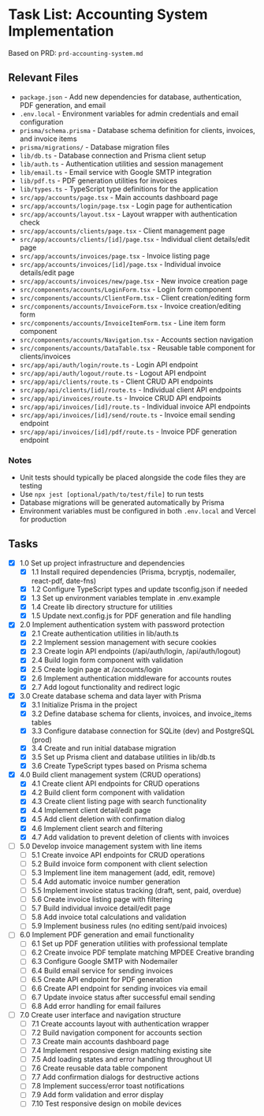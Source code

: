 # Task List: Accounting System Implementation

Based on PRD: `prd-accounting-system.md`

## Relevant Files

- `package.json` - Add new dependencies for database, authentication, PDF generation, and email
- `.env.local` - Environment variables for admin credentials and email configuration
- `prisma/schema.prisma` - Database schema definition for clients, invoices, and invoice items
- `prisma/migrations/` - Database migration files
- `lib/db.ts` - Database connection and Prisma client setup
- `lib/auth.ts` - Authentication utilities and session management
- `lib/email.ts` - Email service with Google SMTP integration
- `lib/pdf.ts` - PDF generation utilities for invoices
- `lib/types.ts` - TypeScript type definitions for the application
- `src/app/accounts/page.tsx` - Main accounts dashboard page
- `src/app/accounts/login/page.tsx` - Login page for authentication
- `src/app/accounts/layout.tsx` - Layout wrapper with authentication check
- `src/app/accounts/clients/page.tsx` - Client management page
- `src/app/accounts/clients/[id]/page.tsx` - Individual client details/edit page
- `src/app/accounts/invoices/page.tsx` - Invoice listing page
- `src/app/accounts/invoices/[id]/page.tsx` - Individual invoice details/edit page
- `src/app/accounts/invoices/new/page.tsx` - New invoice creation page
- `src/components/accounts/LoginForm.tsx` - Login form component
- `src/components/accounts/ClientForm.tsx` - Client creation/editing form
- `src/components/accounts/InvoiceForm.tsx` - Invoice creation/editing form
- `src/components/accounts/InvoiceItemForm.tsx` - Line item form component
- `src/components/accounts/Navigation.tsx` - Accounts section navigation
- `src/components/accounts/DataTable.tsx` - Reusable table component for clients/invoices
- `src/app/api/auth/login/route.ts` - Login API endpoint
- `src/app/api/auth/logout/route.ts` - Logout API endpoint
- `src/app/api/clients/route.ts` - Client CRUD API endpoints
- `src/app/api/clients/[id]/route.ts` - Individual client API endpoints
- `src/app/api/invoices/route.ts` - Invoice CRUD API endpoints
- `src/app/api/invoices/[id]/route.ts` - Individual invoice API endpoints
- `src/app/api/invoices/[id]/send/route.ts` - Invoice email sending endpoint
- `src/app/api/invoices/[id]/pdf/route.ts` - Invoice PDF generation endpoint

### Notes

- Unit tests should typically be placed alongside the code files they are testing
- Use `npx jest [optional/path/to/test/file]` to run tests
- Database migrations will be generated automatically by Prisma
- Environment variables must be configured in both `.env.local` and Vercel for production

## Tasks

- [x] 1.0 Set up project infrastructure and dependencies
  - [x] 1.1 Install required dependencies (Prisma, bcryptjs, nodemailer, react-pdf, date-fns)
  - [x] 1.2 Configure TypeScript types and update tsconfig.json if needed
  - [x] 1.3 Set up environment variables template in .env.example
  - [x] 1.4 Create lib directory structure for utilities
  - [x] 1.5 Update next.config.js for PDF generation and file handling

- [x] 2.0 Implement authentication system with password protection
  - [x] 2.1 Create authentication utilities in lib/auth.ts
  - [x] 2.2 Implement session management with secure cookies
  - [x] 2.3 Create login API endpoints (/api/auth/login, /api/auth/logout)
  - [x] 2.4 Build login form component with validation
  - [x] 2.5 Create login page at /accounts/login
  - [x] 2.6 Implement authentication middleware for accounts routes
  - [x] 2.7 Add logout functionality and redirect logic

- [x] 3.0 Create database schema and data layer with Prisma
  - [x] 3.1 Initialize Prisma in the project
  - [x] 3.2 Define database schema for clients, invoices, and invoice_items tables
  - [x] 3.3 Configure database connection for SQLite (dev) and PostgreSQL (prod)
  - [x] 3.4 Create and run initial database migration
  - [x] 3.5 Set up Prisma client and database utilities in lib/db.ts
  - [x] 3.6 Create TypeScript types based on Prisma schema

- [x] 4.0 Build client management system (CRUD operations)
  - [x] 4.1 Create client API endpoints for CRUD operations
  - [x] 4.2 Build client form component with validation
  - [x] 4.3 Create client listing page with search functionality
  - [x] 4.4 Implement client detail/edit page
  - [x] 4.5 Add client deletion with confirmation dialog
  - [x] 4.6 Implement client search and filtering
  - [x] 4.7 Add validation to prevent deletion of clients with invoices

- [ ] 5.0 Develop invoice management system with line items
  - [ ] 5.1 Create invoice API endpoints for CRUD operations
  - [ ] 5.2 Build invoice form component with client selection
  - [ ] 5.3 Implement line item management (add, edit, remove)
  - [ ] 5.4 Add automatic invoice number generation
  - [ ] 5.5 Implement invoice status tracking (draft, sent, paid, overdue)
  - [ ] 5.6 Create invoice listing page with filtering
  - [ ] 5.7 Build individual invoice detail/edit page
  - [ ] 5.8 Add invoice total calculations and validation
  - [ ] 5.9 Implement business rules (no editing sent/paid invoices)

- [ ] 6.0 Implement PDF generation and email functionality
  - [ ] 6.1 Set up PDF generation utilities with professional template
  - [ ] 6.2 Create invoice PDF template matching MPDEE Creative branding
  - [ ] 6.3 Configure Google SMTP with Nodemailer
  - [ ] 6.4 Build email service for sending invoices
  - [ ] 6.5 Create API endpoint for PDF generation
  - [ ] 6.6 Create API endpoint for sending invoices via email
  - [ ] 6.7 Update invoice status after successful email sending
  - [ ] 6.8 Add error handling for email failures

- [ ] 7.0 Create user interface and navigation structure
  - [ ] 7.1 Create accounts layout with authentication wrapper
  - [ ] 7.2 Build navigation component for accounts section
  - [ ] 7.3 Create main accounts dashboard page
  - [ ] 7.4 Implement responsive design matching existing site
  - [ ] 7.5 Add loading states and error handling throughout UI
  - [ ] 7.6 Create reusable data table component
  - [ ] 7.7 Add confirmation dialogs for destructive actions
  - [ ] 7.8 Implement success/error toast notifications
  - [ ] 7.9 Add form validation and error display
  - [ ] 7.10 Test responsive design on mobile devices 